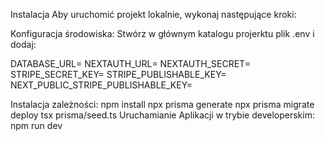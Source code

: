  Instalacja
Aby uruchomić projekt lokalnie, wykonaj następujące kroki:

Konfiguracja środowiska: Stwórz w głównym katalogu projerktu plik .env i dodaj:

DATABASE_URL=
NEXTAUTH_URL=
NEXTAUTH_SECRET=
STRIPE_SECRET_KEY=
STRIPE_PUBLISHABLE_KEY=
NEXT_PUBLIC_STRIPE_PUBLISHABLE_KEY=

Instalacja zależności:
 npm install
 npx prisma generate
 npx prisma migrate deploy
 tsx prisma/seed.ts
Uruchamianie Aplikacji w trybie developerskim:
 npm run dev

